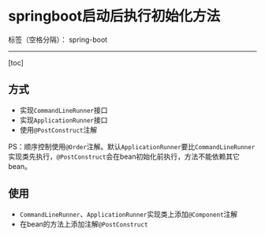 ﻿# springboot启动后执行初始化方法

标签（空格分隔）： spring-boot

---

[toc]

## 方式

- 实现`CommandLineRunner`接口
- 实现`ApplicationRunner`接口
- 使用`@PostConstruct`注解

PS：顺序控制使用`@Order`注解。默认`ApplicationRunner`要比`CommandLineRunner`实现类先执行，`@PostConstruct`会在bean初始化前执行，方法不能依赖其它bean。

## 使用

- `CommandLineRunner`、`ApplicationRunner`实现类上添加`@Component`注解
- 在bean的方法上添加注解`@PostConstruct`


